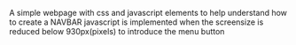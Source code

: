 A simple webpage with css and javascript elements to help understand how to create a NAVBAR
javascript is implemented when the screensize is reduced below 930px(pixels) to introduce the menu button
